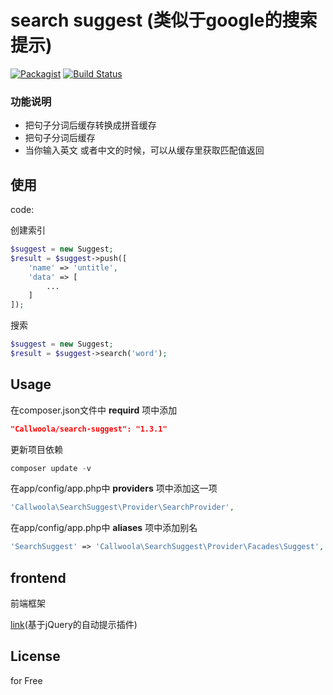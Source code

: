 search suggest (类似于google的搜索提示)
================
[![Packagist](https://img.shields.io/packagist/dt/callwoola/search-suggest.svg)](https://packagist.org/packages/callwoola/search-suggest)
[![Build Status](https://travis-ci.org/Callwoola/search-suggest.svg)](https://travis-ci.org/Callwoola/search-suggest)

### 功能说明
* 把句子分词后缓存转换成拼音缓存
* 把句子分词后缓存
* 当你输入英文 或者中文的时候，可以从缓存里获取匹配值返回


## 使用

code:

创建索引
```php
$suggest = new Suggest;
$result = $suggest->push([
	'name' => 'untitle',
	'data' => [
		...
	]
]);
```

搜索
```php
$suggest = new Suggest;
$result = $suggest->search('word');
```

## Usage

在composer.json文件中 **requird** 项中添加

```json
"Callwoola/search-suggest": "1.3.1"
```

更新项目依赖
```php
composer update -v
```

在app/config/app.php中 **providers** 项中添加这一项

```php
'Callwoola\SearchSuggest\Provider\SearchProvider',
```

在app/config/app.php中 **aliases** 项中添加别名

```php
'SearchSuggest' => 'Callwoola\SearchSuggest\Provider\Facades\Suggest',
```

## frontend
前端框架

[link](https://github.com/xdan/autocomplete)(基于jQuery的自动提示插件)

## License

for Free
